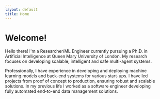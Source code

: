```yaml
---
layout: default
title: Home
---
```


# Welcome!

Hello there! I'm a Researcher/ML Engineer currently pursuing a Ph.D. in Artificial Intelligence at Queen Mary University of London. My research focuses on developing scalable, intelligent and safe multi-agent systems. 

Professionally, I have experience in developing and deploying machine learning models and back-end systems for various start-ups. I have led projects from proof of concept to production, ensuring robust and scalable solutions. In my previous life I worked as a software engineer developing fully automated end-to-end data management solutions.
